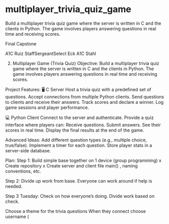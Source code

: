 # multiplayer_trivia_quiz_game
Build a multiplayer trivia quiz game where the server is written in C and the clients in Python. The game involves players answering questions in real time and receiving scores.


Final Capstone

A1C Ruiz
StaffSergeantSelect Eck
A1C Stahl

2. Multiplayer Game (Trivia Quiz)
Objective: Build a multiplayer trivia quiz game where the server is written in C and the clients in Python. The game involves players answering questions in real time and receiving scores.

Project Features:
🖥️ C Server
Host a trivia quiz with a predefined set of questions.
Accept connections from multiple Python clients.
Send questions to clients and receive their answers.
Track scores and declare a winner.
Log game sessions and player performance.

💻 Python Client
Connect to the server and authenticate.
Provide a quiz interface where players can:
Receive questions.
Submit answers.
See their scores in real time.
Display the final results at the end of the game.

Advanced Ideas:
Add different question types (e.g., multiple choice, true/false).
Implement a timer for each question.
Store player stats in a server-side database.

Plan:
Step 1:
    Build simple base together on 1 device (group programming)
        x Create repository
        x Create server and client file
        main() , naming conventions, etc.

Step 2:
    Divide up work from base.
    Everyone can work around if help is needed.

Step 3 Tuesday:
    Check on how everyone’s doing.
    Divide work based on check.

Choose a theme for the trivia questions
When they connect choose username (
